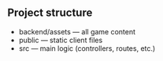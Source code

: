 ## Project structure

- backend/assets — all game content
- public — static client files
- src — main logic (controllers, routes, etc.)
